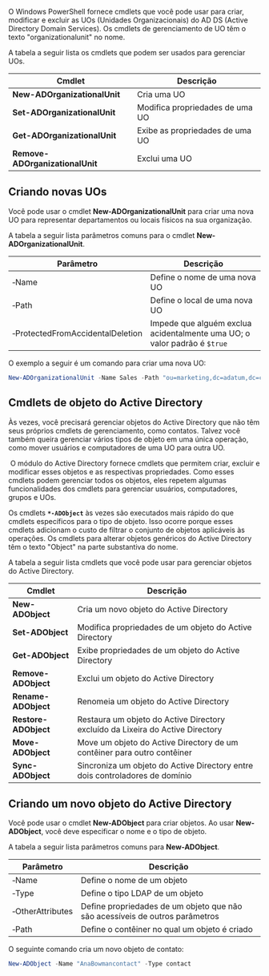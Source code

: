 O Windows PowerShell fornece cmdlets que você pode usar para criar, modificar e excluir as UOs (Unidades Organizacionais) do AD DS (Active Directory Domain Services). Os cmdlets de gerenciamento de UO têm o texto "organizationalunit" no nome.

A tabela a seguir lista os cmdlets que podem ser usados para gerenciar UOs.

| Cmdlet                          | Descrição                       |
| ------------------------------- | ------------------------------- |
| **New-ADOrganizationalUnit**    | Cria uma UO                     |
| **Set-ADOrganizationalUnit**    | Modifica propriedades de uma UO |
| **Get-ADOrganizationalUnit**    | Exibe as propriedades de uma UO |
| **Remove-ADOrganizationalUnit** | Exclui uma UO                   |

## Criando novas UOs
Você pode usar o cmdlet **New-ADOrganizationalUnit** para criar uma nova UO para representar departamentos ou locais físicos na sua organização.

A tabela a seguir lista parâmetros comuns para o cmdlet **New-ADOrganizationalUnit**.

| Parâmetro                        | Descrição                                                                |
| -------------------------------- | ------------------------------------------------------------------------ |
| ‑Name                            | Define o nome de uma nova UO                                             |
| ‑Path                            | Define o local de uma nova UO                                            |
| ‑ProtectedFromAccidentalDeletion | Impede que alguém exclua acidentalmente uma UO; o valor padrão é `$true` |

O exemplo a seguir é um comando para criar uma nova UO:
```powershell
New-ADOrganizationalUnit -Name Sales -Path "ou=marketing,dc=adatum,dc=com" -ProtectedFromAccidentalDeletion $true 

```

## Cmdlets de objeto do Active Directory
Às vezes, você precisará gerenciar objetos do Active Directory que não têm seus próprios cmdlets de gerenciamento, como contatos. Talvez você também queira gerenciar vários tipos de objeto em uma única operação, como mover usuários e computadores de uma UO para outra UO.

 O módulo do Active Directory fornece cmdlets que permitem criar, excluir e modificar esses objetos e as respectivas propriedades. Como esses cmdlets podem gerenciar todos os objetos, eles repetem algumas funcionalidades dos cmdlets para gerenciar usuários, computadores, grupos e UOs.

Os cmdlets **`*-ADObject`** às vezes são executados mais rápido do que cmdlets específicos para o tipo de objeto. Isso ocorre porque esses cmdlets adicionam o custo de filtrar o conjunto de objetos aplicáveis às operações. Os cmdlets para alterar objetos genéricos do Active Directory têm o texto "Object" na parte substantiva do nome.

A tabela a seguir lista cmdlets que você pode usar para gerenciar objetos do Active Directory.

| Cmdlet               | Descrição                                                                      |
| -------------------- | ------------------------------------------------------------------------------ |
| **New-ADObject**     | Cria um novo objeto do Active Directory                                        |
| **Set-ADObject**     | Modifica propriedades de um objeto do Active Directory                         |
| **Get-ADObject**     | Exibe propriedades de um objeto do Active Directory                            |
| **Remove-ADObject**  | Exclui um objeto do Active Directory                                           |
| **Rename-ADObject**  | Renomeia um objeto do Active Directory                                         |
| **Restore-ADObject** | Restaura um objeto do Active Directory excluído da Lixeira do Active Directory |
| **Move-ADObject**    | Move um objeto do Active Directory de um contêiner para outro contêiner        |
| **Sync-ADObject**    | Sincroniza um objeto do Active Directory entre dois controladores de domínio   |

## Criando um novo objeto do Active Directory
Você pode usar o cmdlet **New-ADObject** para criar objetos. Ao usar **New-ADObject**, você deve especificar o nome e o tipo de objeto.

A tabela a seguir lista parâmetros comuns para **New-ADObject**.

|Parâmetro|Descrição|
|---|---|
|‑Name|Define o nome de um objeto|
|‑Type|Define o tipo LDAP de um objeto|
|‑OtherAttributes|Define propriedades de um objeto que não são acessíveis de outros parâmetros|
|‑Path|Define o contêiner no qual um objeto é criado|

O seguinte comando cria um novo objeto de contato:
```powershell
New-ADObject -Name "AnaBowmancontact" -Type contact 
```